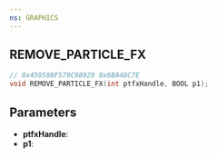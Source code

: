 ```yaml
---
ns: GRAPHICS
---
```

## REMOVE_PARTICLE_FX

```c
// 0x459598F579C98929 0x6BA48C7E
void REMOVE_PARTICLE_FX(int ptfxHandle, BOOL p1);
```

## Parameters
* **ptfxHandle**:
* **p1**:

